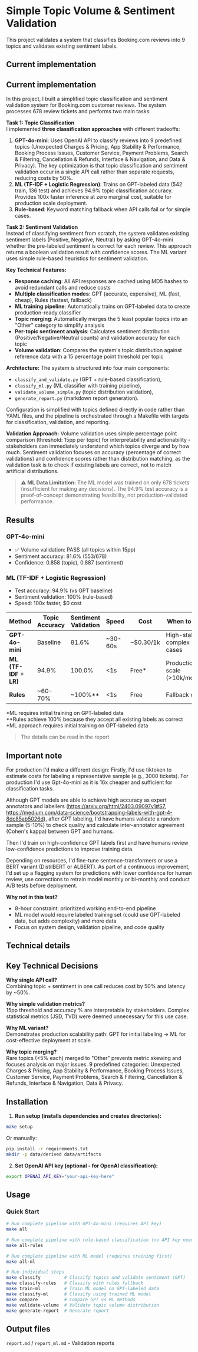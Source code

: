 # Simple Topic Volume & Sentiment Validation

This project validates a system that classifies Booking.com reviews into 9 topics and validates existing sentiment labels.

## Current implementation

## Current implementation

In this project, I built a simplified topic classification and sentiment validation system for Booking.com customer reviews. The system processes 678 review tickets and performs two main tasks:

**Task 1: Topic Classification**  
I implemented **three classification approaches** with different tradeoffs:
1. **GPT-4o-mini**: Uses OpenAI API to classify reviews into 9 predefined topics (Unexpected Charges & Pricing, App Stability & Performance, Booking Process Issues, Customer Service, Payment Problems, Search & Filtering, Cancellation & Refunds, Interface & Navigation, and Data & Privacy). The key optimization is that topic classification and sentiment validation occur in a single API call rather than separate requests, reducing costs by 50%.
2. **ML (TF-IDF + Logistic Regression)**: Trains on GPT-labeled data (542 train, 136 test) and achieves 94.9% topic classification accuracy. Provides 100x faster inference at zero marginal cost, suitable for production scale deployment.
3. **Rule-based**: Keyword matching fallback when API calls fail or for simple cases.

**Task 2: Sentiment Validation**  
Instead of classifying sentiment from scratch, the system validates existing sentiment labels (Positive, Negative, Neutral) by asking GPT-4o-mini whether the pre-labeled sentiment is correct for each review. This approach returns a boolean validation result with confidence scores. The ML variant uses simple rule-based heuristics for sentiment validation.

**Key Technical Features:**
- **Response caching**: All API responses are cached using MD5 hashes to avoid redundant calls and reduce costs
- **Multiple classification modes**: GPT (accurate, expensive), ML (fast, cheap), Rules (fastest, fallback)
- **ML training pipeline**: Automatically trains on GPT-labeled data to create production-ready classifier
- **Topic merging**: Automatically merges the 5 least popular topics into an "Other" category to simplify analysis
- **Per-topic sentiment analysis**: Calculates sentiment distribution (Positive/Negative/Neutral counts) and validation accuracy for each topic
- **Volume validation**: Compares the system's topic distribution against reference data with a 15 percentage point threshold per topic

**Architecture:**
The system is structured into four main components: 
- `classify_and_validate.py` (GPT + rule-based classification),
- `classify_ml.py` (ML classifier with training pipeline),
- `validate_volume_simple.py` (topic distribution validation),
- `generate_report.py` (markdown report generation). 

Configuration is simplified with topics defined directly in code rather than YAML files, and the pipeline is orchestrated through a Makefile with targets for classification, validation, and reporting.

**Validation Approach:**
Volume validation uses simple percentage point comparison (threshold: 15pp per topic) for interpretability and actionability - stakeholders can immediately understand which topics diverge and by how much. Sentiment validation focuses on accuracy (percentage of correct validations) and confidence scores rather than distribution matching, as the validation task is to check if existing labels are correct, not to match artificial distributions.

> **⚠️ ML Data Limitation:** The ML model was trained on only 678 tickets (insufficient for making any decisions). The 94.9% test accuracy is a proof-of-concept demonstrating feasibility, not production-validated performance.

## Results

### GPT-4o-mini
- ✅ Volume validation: PASS (all topics within 15pp)
- Sentiment accuracy: 81.6% (553/678)
- Confidence: 0.858 (topic), 0.887 (sentiment)

### ML (TF-IDF + Logistic Regression)
- Test accuracy: 94.9% (vs GPT baseline)
- Sentiment validation: 100% (rule-based)
- Speed: 100x faster, $0 cost


| Method | Topic Accuracy | Sentiment Validation | Speed | Cost | When to Use |
|--------|----------------|---------------------|-------|------|-------------|
| **GPT-4o-mini** | Baseline | 81.6% | ~30-60s | ~$0.30/1k | High-stakes, complex cases |
| **ML (TF-IDF + LR)** | 94.9% | 100.0% | <1s | Free* | Production scale (>10k/month) |
| **Rules** | ~60-70% | ~100%** | <1s | Free | Fallback only |

*ML requires initial training on GPT-labeled data  
**Rules achieve 100% because they accept all existing labels as correct
*ML approach requires initial training on GPT-labeled data

> The details can be read in the report

## Important note

For production I'd make a different design:
Firstly, I'd use tiktoken to estimate costs for labeling a representative sample (e.g., 3000 tickets). For production I'd use Gpt-4o-mini as it is 16x cheaper and sufficient for classification tasks. 

Although GPT models are able to achieve high accuracy as expert annotators and labellers (https://arxiv.org/html/2403.09097v1#S7, https://medium.com/data-science/bootstrapping-labels-with-gpt-4-8dc85ab5026d), after GPT labeling, I'd have humans validate a random sample (5-10%) to check quality and calculate inter-annotator agreement (Cohen's kappa) between GPT and humans. 

Then I'd train on high-confidence GPT labels first and have humans review low-confidence predictions to improve training data. 

Depending on resources, I'd fine-tune sentence-transformers or use a BERT variant (DistilBERT or ALBERT). As part of a continuous improvement, I'd set up a flagging system for predictions with lower confidence for human review, use corrections to retrain model monthly or bi-monthly and conduct A/B tests before deployment. 

**Why not in this test?**
- 8-hour constraint: prioritized working end-to-end pipeline
- ML model would require labeled training set (could use GPT-labeled data, but adds complexity) and more data
- Focus on system design, validation pipeline, and code quality

## Technical details


## Key Technical Decisions

**Why single API call?**  
Combining topic + sentiment in one call reduces cost by 50% and latency by ~50%.

**Why simple validation metrics?**  
15pp threshold and accuracy % are interpretable by stakeholders. Complex statistical metrics (JSD, TVD) were deemed unnecessary for this use case.

**Why ML variant?**  
Demonstrates production scalability path: GPT for initial labeling → ML for cost-effective deployment at scale.

**Why topic merging?**  
Rare topics (<5% each) merged to "Other" prevents metric skewing and focuses analysis on major issues.
9 predefined categories: Unexpected Charges & Pricing, App Stability & Performance, Booking Process Issues, Customer Service, Payment Problems, Search & Filtering, Cancellation & Refunds, Interface & Navigation, Data & Privacy.

## Installation

1. **Run setup (installs dependencies and creates directories):**
```bash
make setup
```

Or manually:
```bash
pip install -r requirements.txt
mkdir -p data/derived data/artifacts
```

2. **Set OpenAI API key (optional - for OpenAI classification):**
```bash
export OPENAI_API_KEY="your-api-key-here"
```

## Usage

### Quick Start

```bash
# Run complete pipeline with GPT-4o-mini (requires API key)
make all

# Run complete pipeline with rule-based classification (no API key needed)
make all-rules

# Run complete pipeline with ML model (requires training first)
make all-ml

# Run individual steps
make classify         # Classify topics and validate sentiment (GPT)
make classify-rules   # Classify with rules fallback
make train-ml         # Train ML model on GPT-labeled data
make classify-ml      # Classify using trained ML model
make compare          # Compare GPT vs ML methods
make validate-volume  # Validate topic volume distribution
make generate-report  # Generate report
```

## Output files

`report.md` / `report_ml.md` - Validation reports

